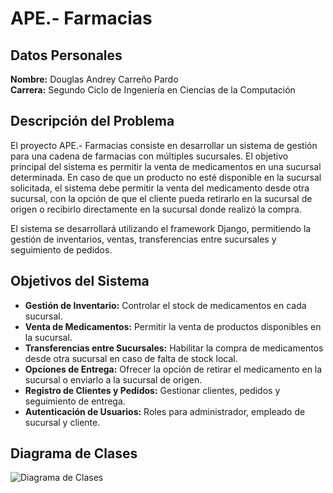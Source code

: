# APE.- Farmacias

## Datos Personales

**Nombre:** Douglas Andrey Carreño Pardo  
**Carrera:** Segundo Ciclo de Ingeniería en Ciencias de la Computación  


## Descripción del Problema
El proyecto APE.- Farmacias consiste en desarrollar un sistema de gestión para una cadena de farmacias con múltiples sucursales. El objetivo principal del sistema es permitir la venta de medicamentos en una sucursal determinada. En caso de que un producto no esté disponible en la sucursal solicitada, el sistema debe permitir la venta del medicamento desde otra sucursal, con la opción de que el cliente pueda retirarlo en la sucursal de origen o recibirlo directamente en la sucursal donde realizó la compra.

El sistema se desarrollará utilizando el framework Django, permitiendo la gestión de inventarios, ventas, transferencias entre sucursales y seguimiento de pedidos.

## Objetivos del Sistema

- **Gestión de Inventario:** Controlar el stock de medicamentos en cada sucursal.
- **Venta de Medicamentos:** Permitir la venta de productos disponibles en la sucursal.
- **Transferencias entre Sucursales:** Habilitar la compra de medicamentos desde otra sucursal en caso de falta de stock local.
- **Opciones de Entrega:** Ofrecer la opción de retirar el medicamento en la sucursal o enviarlo a la sucursal de origen.
- **Registro de Clientes y Pedidos:** Gestionar clientes, pedidos y seguimiento de entrega.
- **Autenticación de Usuarios:** Roles para administrador, empleado de sucursal y cliente.

## Diagrama de Clases

![Diagrama de Clases](https://github.com/user-attachments/assets/05ac9178-c2a8-45b1-ae8f-da42d728a5cd)




